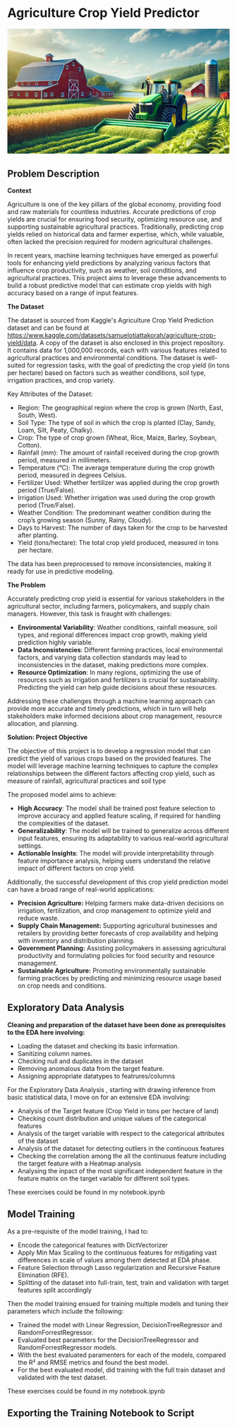 # Agriculture Crop Yield Predictor #

![alt text](images/modified.png)

## Problem Description ##

 **Context**

 Agriculture is one of the key pillars of the global economy, providing food and raw materials for countless industries. Accurate predictions of crop yields are crucial for ensuring food security, optimizing resource use, and supporting sustainable agricultural practices. Traditionally, predicting crop yields relied on historical data and farmer expertise, which, while valuable, often lacked the precision required for modern agricultural challenges.


 In recent years, machine learning techniques have emerged as powerful tools for enhancing yield predictions by analyzing various factors that influence crop productivity, such as weather, soil conditions, and agricultural practices. This project aims to leverage these advancements to build a robust predictive model that can estimate crop yields with high accuracy based on a range of input features.


 **The Dataset**

 The dataset is sourced from Kaggle's Agriculture Crop Yield Prediction dataset and can be found at <https://www.kaggle.com/datasets/samuelotiattakorah/agriculture-crop-yield/data>. A copy of the dataset is also enclosed in this project repository. It contains data for 1,000,000 records, each with various features related to agricultural practices and environmental conditions. The dataset is well-suited for regression tasks, with the goal of predicting the crop yield (in tons per hectare) based on factors such as weather conditions, soil type, irrigation practices, and crop variety.

 Key Attributes of the Dataset:

 - Region: The geographical region where the crop is grown (North, East, South, West).
 - Soil Type: The type of soil in which the crop is planted (Clay, Sandy, Loam, Silt, Peaty, Chalky).
 - Crop: The type of crop grown (Wheat, Rice, Maize, Barley, Soybean, Cotton).
 - Rainfall (mm): The amount of rainfall received during the crop growth period, measured in millimeters.
 - Temperature (°C): The average temperature during the crop growth period, measured in degrees Celsius.
 - Fertilizer Used: Whether fertilizer was applied during the crop growth period (True/False).
 - Irrigation Used: Whether irrigation was used during the crop growth period (True/False).
 - Weather Condition: The predominant weather condition during the crop’s growing season (Sunny, Rainy, Cloudy).
 - Days to Harvest: The number of days taken for the crop to be harvested after planting.
 - Yield (tons/hectare): The total crop yield produced, measured in tons per hectare.
 
 The data has been preprocessed to remove inconsistencies, making it ready for use in predictive modeling.


 **The Problem**

 Accurately predicting crop yield is essential for various stakeholders in the agricultural sector, including farmers, policymakers, and supply chain managers. However, this task is fraught with challenges:

 - **Environmental Variability**: Weather conditions, rainfall measure, soil types, and regional differences impact crop growth, making yield prediction highly variable.
 - **Data Inconsistencies**: Different farming practices, local environmental factors, and varying data collection standards may lead to inconsistencies in the dataset, making   predictions more complex.
 - **Resource Optimization**: In many regions, optimizing the use of resources such as irrigation and fertilizers is crucial for sustainability. Predicting the yield can help guide decisions about these resources.

 Addressing these challenges through a machine learning approach can provide more accurate and timely predictions, which in turn will help stakeholders make informed decisions about crop management, resource allocation, and planning. 


 **Solution: Project Objective**

 The objective of this project is to develop a regression model that can predict the yield of various crops based on the provided features. The model will leverage machine learning techniques to capture the complex relationships between the different factors affecting crop yield, such as measure of rainfall, agricultural practices and soil type

 The proposed model aims to achieve:

 - **High Accuracy**:  The model shall be trained post feature selection to improve accuracy and applied feature scaling, if required for handling the complexities of the dataset.
 - **Generalizability**: The model will be trained to generalize across different input features, ensuring its adaptability to various real-world agricultural settings.
 - **Actionable Insights**: The model will provide interpretability through feature importance analysis, helping users understand the relative impact of different factors on crop yield.

 Additionally, the successful development of this crop yield prediction model can have a broad range of real-world applications:

 - **Precision Agriculture:** Helping farmers make data-driven decisions on irrigation, fertilization, and crop management to optimize yield and reduce waste.
 - **Supply Chain Management:** Supporting agricultural businesses and retailers by providing better forecasts of crop availability and helping with inventory and distribution planning.
 - **Government Planning:** Assisting policymakers in assessing agricultural productivity and formulating policies for food security and resource management.
 - **Sustainable Agriculture:** Promoting environmentally sustainable farming practices by predicting and minimizing resource usage based on crop needs and conditions.


## Exploratory Data Analysis ##


 **Cleaning and preparation of the dataset have been done as prerequisites to the EDA here involving:**

  - Loading the dataset and checking its basic information.
  - Sanitizing column names.
  - Checking null and duplicates in the dataset
  - Removing anomalous data from the target feature.
  - Assigning appropriate datatypes to featrures/columns

 For the Exploratory Data Analysis , starting with drawing inference from basic statistical data, I move on for an extensive EDA involving:

  - Analysis of the Target feature (Crop Yield in tons per hectare of land)
  - Checking count distribution and unique values of the categorical features
  - Analysis of the target variable with respect to the categorical attributes of the dataset
  - Analysis of the dataset for detecting outliers in the continuous features
  - Checking the correlation among the all the continuous feature including the target feature with a Heatmap analysis
  - Analysing the inpact of the most significant independent feature in the feature matrix on the target variable for different soil types.
  
 These exercises could be found in my notebook.ipynb
 



## Model Training ##

 As a pre-requisite of the model training, I had to:

  - Encode the categorical features with DictVectorizer
  - Apply Min Max Scaling to the continuous features for mitigating vast differences in scale of values among them detected at EDA phase.
  - Feature Selection through Lasso regularization and Recursive Feature Elimination (RFE).
  - Splitting of the dataset into full-train, test, train and validation with target features split accordingly

 Then the model training ensued for training multiple models and tuning their parameters which include the following:

  - Trained the model with Linear Regression, DecisionTreeRegressor and RandomForrestRegressor.
  - Evaluated best parameters for the DecisionTreeRegressor and RandomForrestRegressor models.
  - With the best evaluated paramenters for each of the models, compared the R² and RMSE metrics and found the best model.
  - For the best evaluated model, did training with the full train dataset and validated with the test dataset.

 These exercises could be found in my notebook.ipynb



## Exporting the Training Notebook to Script ##